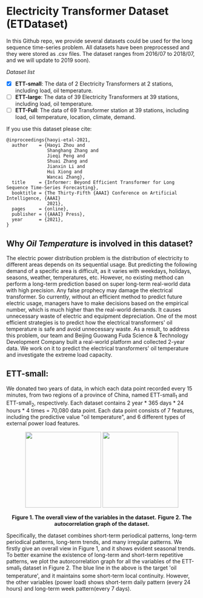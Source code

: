 # Electricity Transformer Dataset (ETDataset)

In this Github repo, we provide several datasets could be used for the long sequence time-series problem. All datasets have been preprocessed and they were stored as .csv files.  The dataset ranges from 2016/07 to 2018/07, and we will update to 2019 soon).

*Dataset list*

- [x] **ETT-small**: The data of 2 Electricity Transformers at 2 stations, including load, oil temperature.
- [ ] **ETT-large**: The data of 39 Electricity Transformers at 39 stations, including load, oil temperature.
- [ ] **ETT-Full**: The data of 69 Transformer station at 39 stations, including load, oil temperature, location, climate, demand.

If you use this dataset please cite:

```
@inproceedings{haoyi-etal-2021,
  author    = {Haoyi Zhou and
               Shanghang Zhang and
               Jieqi Peng and
               Shuai Zhang and
               Jianxin Li and
               Hui Xiong and
               Wancai Zhang},
  title     = {Informer: Beyond Efficient Transformer for Long Sequence Time-Series Forecasting},
  booktitle = {The Thirty-Fifth {AAAI} Conference on Artificial Intelligence, {AAAI}
               2021},
  pages     = {online},
  publisher = {{AAAI} Press},
  year      = {2021},
}
```

## Why *Oil Temperature* is involved in this dataset?

The electric power distribution problem is the distribution of electricity to different areas depends on its sequential usage. But predicting the following demand of a specific area is difficult, as it varies with weekdays, holidays, seasons, weather, temperatures, etc. However, no existing method can perform a long-term prediction based on super long-term real-world data with high precision. Any false prophecy may damage the electrical transformer. So currently, without an efficient method to predict future electric usage, managers have to make decisions based on the empirical number, which is much higher than the real-world demands. It causes unnecessary waste of electric and equipment depreciation. One of the most efficient strategies is to predict how the electrical transformers' oil temperature is safe and avoid unnecessary waste. 
As a result, to address this problem, our team and Beijing Guowang Fuda Science & Technology Development Company built a real-world platform and collected 2-year data. We work on it to predict the electrical transformers' oil temperature and investigate the extreme load capacity.

## ETT-small:

We donated two years of data, in which each data point recorded every 15 minutes, from two regions of a province of China, named ETT-small$_1$ and ETT-small$_2$, respectively. Each dataset contains 2 year * 365 days * 24 hours * 4 times = 70,080 data point. Each data point consists of 7 features, including the predictive value "oil temperature", and 6 different types of external power load features.

<p align="center">
<img src="https://raw.githubusercontent.com/zhouhaoyi/ETDataset/main/img/appendix_auto_correlation.png" height = "200" alt="" align=center />
<img src="https://raw.githubusercontent.com/zhouhaoyi/ETDataset/main/img/appendix_dataset_year.png" height = "200" alt="" align=center />
<br><br>
<b>Figure 1. The overall view of the variables in the dataset.</b>   <b>Figure 2. The autocorrelation graph of the dataset.</b>
</p>

Specifically, the dataset combines short-term periodical patterns, long-term periodical patterns, long-term trends, and many irregular patterns. We firstly give an overall view in Figure 1, and it shows evident seasonal trends. To better examine the existence of long-term and short-term repetitive patterns, we plot the autorcorrelation graph for all the variables of the ETT-small$_1$ dataset in Figure 2. The blue line in the above is the target 'oil temperature', and it maintains some short-term local continuity. However, the other variables (power load) shows short-term daily pattern (every 24 hours) and long-term week pattern(every 7 days).
